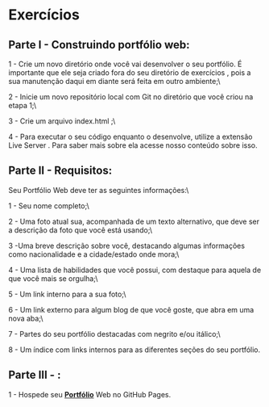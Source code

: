  # Exercícios

## Parte I - Construindo portfólio web:


1 - Crie um novo diretório onde você vai desenvolver o seu portfólio. É importante que ele seja criado fora do seu diretório de exercícios , pois a sua manutenção daqui em diante será feita em outro ambiente;\

2 - Inicie um novo repositório local com Git no diretório que você criou na etapa 1;\

3 - Crie um arquivo index.html ;\

4 - Para executar o seu código enquanto o desenvolve, utilize a extensão Live Server . Para saber mais sobre ela acesse nosso conteúdo sobre isso.


## Parte II - Requisitos:

Seu Portfólio Web deve ter as seguintes informações:\

1 - Seu nome completo;\

2 - Uma foto atual sua, acompanhada de um texto alternativo, que deve ser a descrição da foto que você está usando;\

3 -Uma breve descrição sobre você, destacando algumas informações como nacionalidade e a cidade/estado onde mora;\

4 - Uma lista de habilidades que você possui, com destaque para aquela de que você mais se orgulha;\

5 - Um link interno para a sua foto;\

6 - Um link externo para algum blog de que você goste, que abra em uma nova aba;\

7 - Partes do seu portfólio destacadas com negrito e/ou itálico;\

8 - Um índice com links internos para as diferentes seções do seu portfólio.

## Parte III - :


1 - Hospede seu __[Portfólio](https://lucaslimape.github.io/)__ Web no GitHub Pages.

